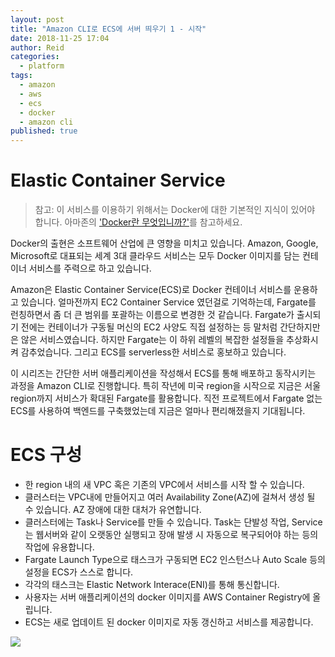 ```yaml
---
layout: post
title: "Amazon CLI로 ECS에 서버 띄우기 1 - 시작"
date: 2018-11-25 17:04
author: Reid
categories:
  - platform
tags:
  - amazon
  - aws
  - ecs
  - docker
  - amazon cli
published: true
---
```

# Elastic Container Service
> 참고: 이 서비스를 이용하기 위해서는 Docker에 대한 기본적인 지식이 있어야 합니다. 아마존의 ['Docker란 무엇입니까?'](https://aws.amazon.com/ko/docker/)를 참고하세요.

Docker의 출현은 소프트웨어 산업에 큰 영향을 미치고 있습니다. Amazon, Google, Microsoft로 대표되는 세계 3대 클라우드 서비스는 모두 Docker 이미지를 담는 컨테이너 서비스를 주력으로 하고 있습니다.

Amazon은 Elastic Container Service(ECS)로 Docker 컨테이너 서비스를 운용하고 있습니다. 얼마전까지 EC2 Container Service 였던걸로 기억하는데, Fargate를 런칭하면서 좀 더 큰 범위를 포괄하는 이름으로 변경한 것 같습니다. Fargate가 출시되기 전에는 컨테이너가 구동될 머신의 EC2 사양도 직접 설정하는 등 말처럼 간단하지만은 않은 서비스였습니다. 하지만 Fargate는 이 하위 레벨의 복잡한 설정들을 추상화시켜 감추었습니다. 그리고 ECS를 serverless한 서비스로 홍보하고 있습니다.

이 시리즈는 간단한 서버 애플리케이션을 작성해서 ECS를 통해 배포하고 동작시키는 과정을 Amazon CLI로 진행합니다. 특히 작년에 미국 region을 시작으로 지금은 서울 region까지 서비스가 확대된 Fargate를 활용합니다. 직전 프로젝트에서 Fargate 없는 ECS를 사용하여 백엔드를 구축했었는데 지금은 얼마나 편리해졌을지 기대됩니다. 

# ECS 구성
- 한 region 내의 새 VPC 혹은 기존의 VPC에서 서비스를 시작 할 수 있습니다.
- 클러스터는 VPC내에 만들어지고 여러 Availability Zone(AZ)에 걸쳐서 생성 될 수 있습니다. AZ 장애에 대한 대처가 유연합니다.
- 클러스터에는 Task나 Service를 만들 수 있습니다. Task는 단발성 작업, Service는 웹서버와 같이 오랫동안 실행되고 장애 발생 시 자동으로 복구되어야 하는 등의 작업에 유용합니다.
- Fargate Launch Type으로 태스크가 구동되면 EC2 인스턴스나 Auto Scale 등의 설정을 ECS가 스스로 합니다.
- 각각의 태스크는 Elastic Network Interace(ENI)를 통해 통신합니다.
- 사용자는 서버 애플리케이션의 docker 이미지를 AWS Container Registry에 올립니다.
- ECS는 새로 업데이트 된 docker 이미지로 자동 갱신하고 서비스를 제공합니다.

![](https://docs.aws.amazon.com/AmazonECS/latest/developerguide/images/overview-fargate.png)

